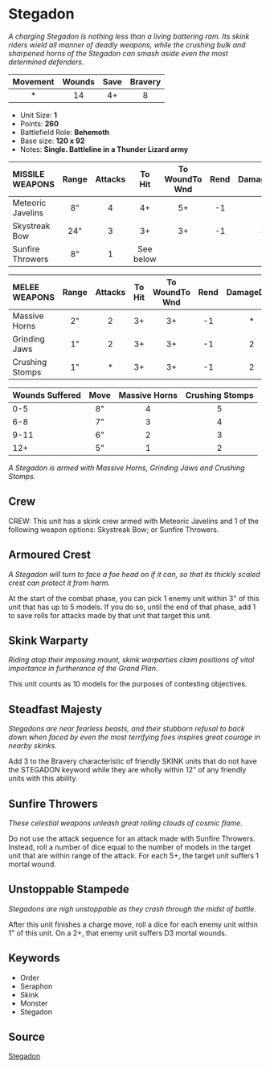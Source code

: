 # Stegadon

_A charging Stegadon is nothing less than a living battering ram. Its skink riders wield all manner of deadly weapons, while the crushing bulk and sharpened horns of the Stegadon can smash aside even the most determined defenders._


| Movement | Wounds | Save | Bravery |
|:--------:|:------:|:----:|:-------:|
| * | 14 | 4+ | 8 |

* Unit Size: **1**
* Points: **260**
* Battlefield Role: **Behemoth**
* Base size: **120 x 92**
* Notes: **Single. Battleline in a Thunder Lizard army**

| MISSILE WEAPONS | Range | Attacks | To Hit | To WoundTo Wnd | Rend | DamageDmg |
|:---|:--:|:--:|:--:|:--:|:--:|:--:|
| Meteoric Javelins | 8" | 4 | 4+ | 5+ | -1 | 1 |
| Skystreak Bow | 24" | 3 | 3+ | 3+ | -1 | 3 |
| Sunfire Throwers | 8" | 1 | See below |


| MELEE WEAPONS | Range | Attacks | To Hit | To WoundTo Wnd | Rend | DamageDmg |
|:---|:--:|:--:|:--:|:--:|:--:|:--:|
| Massive Horns | 2" | 2 | 3+ | 3+ | -1 | * |
| Grinding Jaws | 1" | 2 | 3+ | 3+ | -1 | 2 |
| Crushing Stomps | 1" | * | 3+ | 3+ | -1 | 2 |


| Wounds Suffered | Move | Massive Horns | Crushing Stomps |
|:---|:--:|:--:|:--:|
| 0-5 | 8" | 4 | 5 |
| 6-8 | 7" | 3 | 4 |
| 9-11 | 6" | 2 | 3 |
| 12+ | 5" | 1 | 2 |


_A Stegadon is armed with Massive Horns, Grinding Jaws and Crushing Stomps._

## Crew

CREW: This unit has a skink crew armed with Meteoric Javelins and 1 of the following weapon options: Skystreak Bow; or Sunfire Throwers.

## Armoured Crest

_A Stegadon will turn to face a foe head on if it can, so that its thickly scaled crest can protect it from harm._

At the start of the combat phase, you can pick 1 enemy unit within 3" of this unit that has up to 5 models. If you do so, until the end of that phase, add 1 to save rolls for attacks made by that unit that target this unit.

## Skink Warparty

_Riding atop their imposing mount, skink warparties claim positions of vital importance in furtherance of the Grand Plan._

This unit counts as 10 models for the purposes of contesting objectives.

## Steadfast Majesty

_Stegadons are near fearless beasts, and their stubborn refusal to back down when faced by even the most terrifying foes inspires great courage in nearby skinks._

Add 3 to the Bravery characteristic of friendly SKINK units that do not have the STEGADON keyword while they are wholly within 12" of any friendly units with this ability.

## Sunfire Throwers

_These celestial weapons unleash great roiling clouds of cosmic flame._

Do not use the attack sequence for an attack made with Sunfire Throwers. Instead, roll a number of dice equal to the number of models in the target unit that are within range of the attack. For each 5+, the target unit suffers 1 mortal wound.

## Unstoppable Stampede

_Stegadons are nigh unstoppable as they crash through the midst of battle._

After this unit finishes a charge move, roll a dice for each enemy unit within 1" of this unit. On a 2+, that enemy unit suffers D3 mortal wounds.

## Keywords

* Order
* Seraphon
* Skink
* Monster
* Stegadon


## Source

[Stegadon](https://wahapedia.ru/aos3/factions/seraphon/Stegadon)
